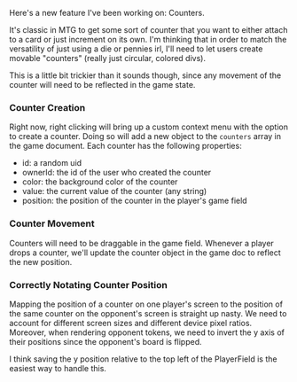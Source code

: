 Here's a new feature I've been working on: Counters.

It's classic in MTG to get some sort of counter that you want to either attach to a card or just increment on its own.
I'm thinking that in order to match the versatility of just using a die or pennies irl, I'll need to let users create movable "counters" (really just circular, colored divs).

This is a little bit trickier than it sounds though, since any movement of the counter will need to be reflected in the game state.

### Counter Creation

Right now, right clicking will bring up a custom context menu with the option to create a counter.
Doing so will add a new object to the `counters` array in the game document.
Each counter has the following properties:

- id: a random uid
- ownerId: the id of the user who created the counter
- color: the background color of the counter
- value: the current value of the counter (any string)
- position: the position of the counter in the player's game field

### Counter Movement

Counters will need to be draggable in the game field. Whenever a player drops a counter, we'll update the counter object in the game doc to reflect the new position.

### Correctly Notating Counter Position

Mapping the position of a counter on one player's screen to the position of the same counter on the opponent's screen is straight up nasty. We need to account for different screen sizes and different device pixel ratios. Moreover, when rendering opponent tokens, we need to invert the y axis of their positions since the opponent's board is flipped.

I think saving the y position relative to the top left of the PlayerField is the easiest way to handle this.
